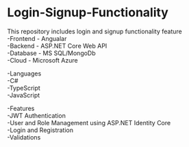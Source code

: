 # Login-Signup-Functionality

This repository includes login and signup functionality feature <br/>
-Frontend - Angualar <br/>
-Backend - ASP.NET Core Web API <br/>
-Database - MS SQL/MongoDb <br/>
-Cloud - Microsoft Azure <br/>

-Languages <br/>
-C# <br/>
-TypeScript <br/>
-JavaScript <br/>

-Features <br/>
-JWT Authentication <br/>
-User and Role Management using ASP.NET Identity Core <br/>
-Login and Registration <br/>
-Validations


